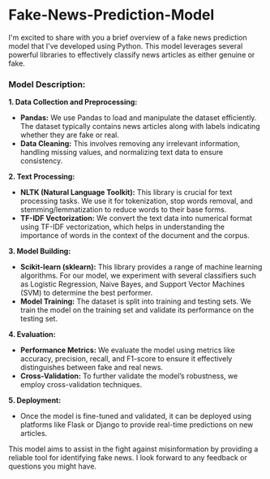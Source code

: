 # Fake-News-Prediction-Model
I'm excited to share with you a brief overview of a fake news prediction model that I've developed using Python. This model leverages several powerful libraries to effectively classify news articles as either genuine or fake.

### Model Description:

**1. Data Collection and Preprocessing:**
- **Pandas:** We use Pandas to load and manipulate the dataset efficiently. The dataset typically contains news articles along with labels indicating whether they are fake or real.
- **Data Cleaning:** This involves removing any irrelevant information, handling missing values, and normalizing text data to ensure consistency.

**2. Text Processing:**
- **NLTK (Natural Language Toolkit):** This library is crucial for text processing tasks. We use it for tokenization, stop words removal, and stemming/lemmatization to reduce words to their base forms.
- **TF-IDF Vectorization:** We convert the text data into numerical format using TF-IDF vectorization, which helps in understanding the importance of words in the context of the document and the corpus.

**3. Model Building:**
- **Scikit-learn (sklearn):** This library provides a range of machine learning algorithms. For our model, we experiment with several classifiers such as Logistic Regression, Naive Bayes, and Support Vector Machines (SVM) to determine the best performer.
- **Model Training:** The dataset is split into training and testing sets. We train the model on the training set and validate its performance on the testing set.

**4. Evaluation:**
- **Performance Metrics:** We evaluate the model using metrics like accuracy, precision, recall, and F1-score to ensure it effectively distinguishes between fake and real news.
- **Cross-Validation:** To further validate the model’s robustness, we employ cross-validation techniques.

**5. Deployment:**
- Once the model is fine-tuned and validated, it can be deployed using platforms like Flask or Django to provide real-time predictions on new articles.

This model aims to assist in the fight against misinformation by providing a reliable tool for identifying fake news. I look forward to any feedback or questions you might have.
